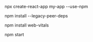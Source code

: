 npx create-react-app my-app --use-npm

npm install --legacy-peer-deps

npm install web-vitals

npm start
